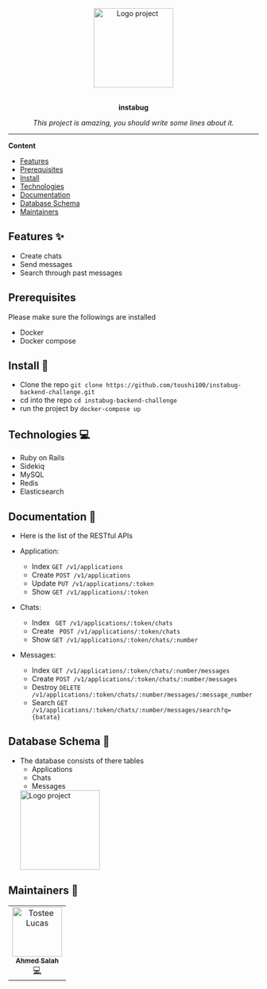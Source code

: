 <div align="center">
  <a href="#">
  	<img src="https://dka575ofm4ao0.cloudfront.net/pages-transactional_logos/retina/295039/instabug-logo_%281%29.png" alt="Logo project" height="160" />
  </a>
  <br>
  <br>
  <p>
    <b>instabug</b>
  </p>
  <p>
     <i>This project is amazing, you should write some lines about it.</i>
  </p>
  <p>

  </p>
</div>

---

**Content**

- [Features](##features)
- [Prerequisites](##prerequisites)
- [Install](##install)
- [Technologies](##technologies)
- [Documentation](##documentation)
- [Database Schema](##database)
- [Maintainers](##maintainers)

## Features ✨

- Create chats
- Send messages
- Search through past messages

## Prerequisites

Please make sure the followings are installed

- Docker
- Docker compose

## Install 🐙

- Clone the repo
  `git clone https://github.com/toushi100/instabug-backend-challenge.git`
- cd into the repo
  `cd instabug-backend-challenge`
- run the project by
  `docker-compose up`

## Technologies 💻

- Ruby on Rails
- Sidekiq
- MySQL
- Redis
- Elasticsearch


## Documentation 📄

- Here is the list of the RESTful APIs

* Application:

  - Index
    `GET /v1/applications`
  - Create
    `POST /v1/applications`
  - Update
    `PUT /v1/applications/:token`
  - Show
    `GET /v1/applications/:token`

* Chats:

  - Index
    ` GET /v1/applications/:token/chats`
  - Create
    ` POST /v1/applications/:token/chats`
  - Show
    `GET /v1/applications/:token/chats/:number`

* Messages:

  - Index
    `GET /v1/applications/:token/chats/:number/messages`
  - Create
    `POST /v1/applications/:token/chats/:number/messages`
  - Destroy
    `DELETE /v1/applications/:token/chats/:number/messages/:message_number`
  - Search
    `GET /v1/applications/:token/chats/:number/messages/search?q={batata}`

## Database Schema 💾

- The database consists of there tables
  - Applications
  - Chats
  - Messages
    <div align="center">
  <a href="#">
  	<img src="https://imgur.com/a/QgzNC17" alt="Logo project" height="160" />
  </a>
  </div>


## Maintainers 👷

<table>
  <tr>
    <td align="center"><a href="https://github.com/toushi100"><img src="https://avatars.githubusercontent.com/u/31364671?s=400&u=ac285821e5ee8225a651ec80177b8dacca4c2763&v=4" width="100px;" alt="Tostee Lucas"/><br /><sub><b>Ahmed Salah</b></sub></a><br /><a href="#" title="Code">💻</a></td>
  </tr>
</table>
